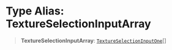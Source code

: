 # Type Alias: TextureSelectionInputArray

> **TextureSelectionInputArray**: [`TextureSelectionInputOne`](TextureSelectionInputOne)[]
